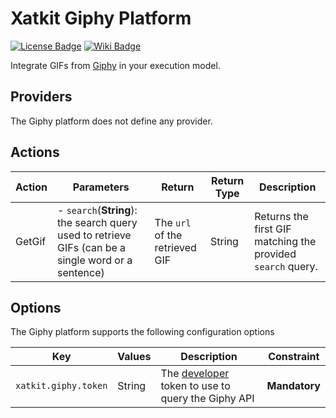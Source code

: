 Xatkit Giphy Platform
=====

[![License Badge](https://img.shields.io/badge/license-EPL%202.0-brightgreen.svg)](https://opensource.org/licenses/EPL-2.0)
[![Wiki Badge](https://img.shields.io/badge/doc-wiki-blue)](https://github.com/xatkit-bot-platform/xatkit/wiki/Xatkit-Giphy-Platform)

Integrate GIFs from [Giphy](https://giphy.com/) in your execution model.


## Providers

The Giphy platform does not define any provider.

## Actions

| Action | Parameters                                                   | Return                         | Return Type | Description                                                 |
| ------ | ------------------------------------------------------------ | ------------------------------ | ----------- | ----------------------------------------------------------- |
| GetGif | - `search`(**String**): the search query used to retrieve GIFs (can be a single word or a sentence) | The `url` of the retrieved GIF | String      | Returns the first GIF matching the provided `search` query. |

## Options

The Giphy platform supports the following configuration options

| Key                  | Values | Description                                                  | Constraint    |
| -------------------- | ------ | ------------------------------------------------------------ | ------------- |
| `xatkit.giphy.token` | String | The [developer](https://developers.giphy.com/) token to use to query the Giphy API | **Mandatory** |

